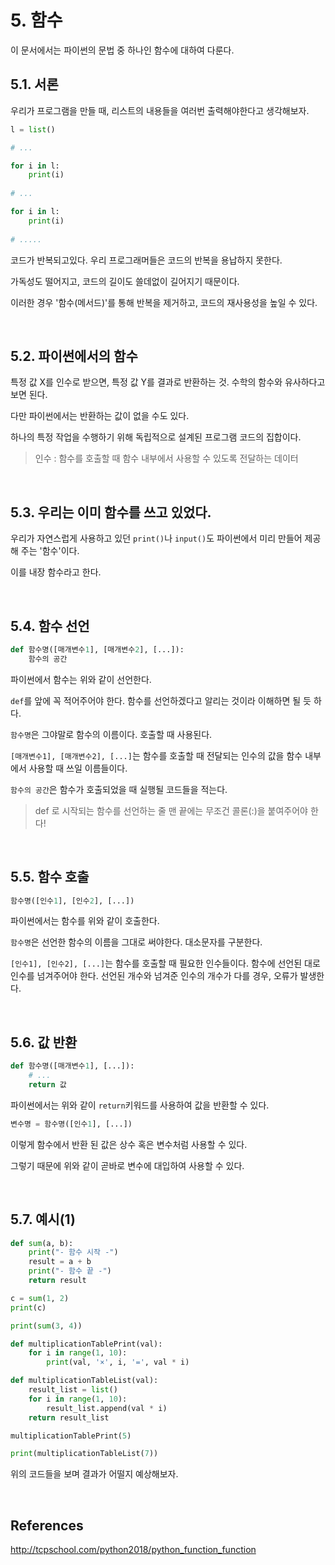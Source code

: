# 5. 함수

이 문서에서는 파이썬의 문법 중 하나인 함수에 대하여 다룬다.

## 5.1. 서론

우리가 프로그램을 만들 때, 리스트의 내용들을 여러번 출력해야한다고 생각해보자.

```python
l = list()

# ...

for i in l:
    print(i)
  
# ...

for i in l:
    print(i)
    
# .....

```

코드가 반복되고있다. 우리 프로그래머들은 코드의 반복을 용납하지 못한다.

가독성도 떨어지고, 코드의 길이도 쓸데없이 길어지기 때문이다.

이러한 경우 '함수(메서드)'를 통해 반복을 제거하고, 코드의 재사용성을 높일 수 있다.

<br>

## 5.2. 파이썬에서의 함수

특정 값 X를 인수로 받으면, 특정 값 Y를 결과로 반환하는 것. 수학의 함수와 유사하다고 보면 된다.

다만 파이썬에서는 반환하는 값이 없을 수도 있다.

하나의 특정 작업을 수행하기 위해 독립적으로 설계된 프로그램 코드의 집합이다.

> 인수 : 함수를 호출할 때 함수 내부에서 사용할 수 있도록 전달하는 데이터

<br>

## 5.3. 우리는 이미 함수를 쓰고 있었다.

우리가 자연스럽게 사용하고 있던 `print()`나 `input()`도 파이썬에서 미리 만들어 제공해 주는 '함수'이다.

이를 내장 함수라고 한다.

<br>

## 5.4. 함수 선언

```python
def 함수명([매개변수1], [매개변수2], [...]):
    함수의 공간
```

파이썬에서 함수는 위와 같이 선언한다.

`def`를 앞에 꼭 적어주어야 한다. 함수를 선언하겠다고 알리는 것이라 이해하면 될 듯 하다.

`함수명`은 그야말로 함수의 이름이다. 호출할 때 사용된다.

`[매개변수1], [매개변수2], [...]`는 함수를 호출할 때 전달되는 인수의 값을 함수 내부에서 사용할 때 쓰일 이름들이다.

`함수의 공간`은 함수가 호출되었을 때 실행될 코드들을 적는다.

> def 로 시작되는 함수를 선언하는 줄 맨 끝에는 무조건 콜론(:)을 붙여주어야 한다!

<br>

## 5.5. 함수 호출

```python
함수명([인수1], [인수2], [...])
```

파이썬에서는 함수를 위와 같이 호출한다.

`함수명`은 선언한 함수의 이름을 그대로 써야한다. 대소문자를 구분한다.

`[인수1], [인수2], [...]`는 함수를 호출할 때 필요한 인수들이다. 함수에 선언된 대로 인수를 넘겨주어야 한다. 선언된 개수와 넘겨준 인수의 개수가 다를 경우, 오류가 발생한다.

<br>

## 5.6. 값 반환

```python
def 함수명([매개변수1], [...]):
    # ...
    return 값
```

파이썬에서는 위와 같이 `return`키워드를 사용하여 값을 반환할 수 있다.

```python
변수명 = 함수명([인수1], [...])
```

이렇게 함수에서 반환 된 값은 상수 혹은 변수처럼 사용할 수 있다.

그렇기 때문에 위와 같이 곧바로 변수에 대입하여 사용할 수 있다.

<br>

## 5.7. 예시(1)

```python
def sum(a, b):
    print("- 함수 시작 -")
    result = a + b
    print("- 함수 끝 -")
    return result

c = sum(1, 2)
print(c)

print(sum(3, 4))
```

```python
def multiplicationTablePrint(val):
    for i in range(1, 10):
        print(val, '×', i, '=', val * i)

def multiplicationTableList(val):
    result_list = list()
    for i in range(1, 10):
        result_list.append(val * i)
    return result_list

multiplicationTablePrint(5)

print(multiplicationTableList(7))
```

위의 코드들을 보며 결과가 어떨지 예상해보자.

<br>

## References

http://tcpschool.com/python2018/python_function_function
